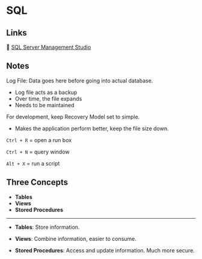# SQL

## Links
🔗 [SQL Server Management Studio](https://learn.microsoft.com/en-us/ssms/)

## Notes

Log File: Data goes here before going into actual database. 

- Log file acts as a backup
- Over time, the file expands
- Needs to be maintained

For development, keep Recovery Model set to simple.
- Makes the application perform better, keep the file size down. 

```Ctrl + R``` = open a run box

```Ctrl + N``` = query window

```Alt + X``` = run a script

## Three Concepts 
- **Tables**
- **Views**
- **Stored Procedures**

---

- **Tables**: Store information.

- **Views**: Combine information, easier to consume.

- **Stored Procedures**: Access and update information. Much more secure. 


